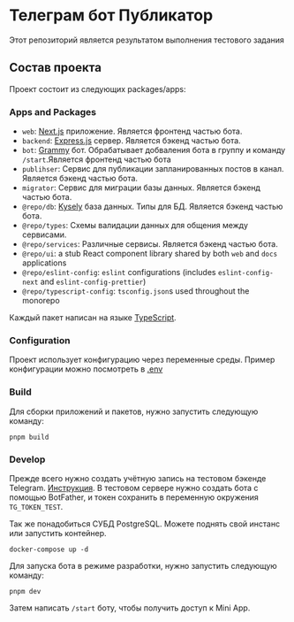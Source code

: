 # Телеграм бот Публикатор

Этот репозиторий является результатом выполнения тестового задания

## Состав проекта

Проект состоит из следующих packages/apps:

### Apps and Packages

- `web`: [Next.js](https://nextjs.org/) приложение. Является фронтенд частью бота.
- `backend`: [Express.js](https://expressjs.com/) сервер. Является бэкенд частью бота.
- `bot`: [Grammy](https://grammy.dev/) бот. Обрабатывает добваления бота в группу и команду `/start`.Является фронтенд частью бота
- `publihser`: Сервис для публикации запланированных постов в канал. Является бэкенд частью бота.
- `migrator`: Сервис для миграции базы данных. Является бэкенд частью бота.
- `@repo/db`: [Kysely](https://kysely.org/) база данных. Типы для БД. Является бэкенд частью бота.
- `@repo/types`: Схемы валидации данных для общения между сервисами.
- `@repo/services`: Различные сервисы. Является бэкенд частью бота.
- `@repo/ui`: a stub React component library shared by both `web` and `docs` applications
- `@repo/eslint-config`: `eslint` configurations (includes `eslint-config-next` and `eslint-config-prettier`)
- `@repo/typescript-config`: `tsconfig.json`s used throughout the monorepo

Каждый пакет написан на языке [TypeScript](https://www.typescriptlang.org/).

### Configuration
Проект использует конфигурацию через переменные среды.
Пример конфигурации можно посмотреть в [.env](.env.example)

### Build

Для сборки приложений и пакетов, нужно запустить следующую команду:

```
pnpm build
```

### Develop

Прежде всего нужно создать учётную запись на тестовом бэкенде Telegram. [Инструкция](https://docs.telegram-mini-apps.com/platform/test-environment).
В тестовом сервере нужно создать бота с помощью BotFather, и токен сохранить в переменную окружения `TG_TOKEN_TEST`.

Так же понадобиться СУБД PostgreSQL. Можете поднять свой инстанс или запустить контейнер.
```
docker-compose up -d
```

Для запуска бота в режиме разработки, нужно запустить следующую команду:

```
pnpm dev
```

Затем написать `/start` боту, чтобы получить доступ к Mini App.
